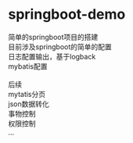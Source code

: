 # springboot-demo
简单的springboot项目的搭建</br>
目前涉及springboot的简单的配置</br>
日志配置输出，基于logback</br>
mybatis配置</br>
</br>
后续</br>
mytatis分页</br>
json数据转化</br>
事物控制</br>
权限控制</br>
...
